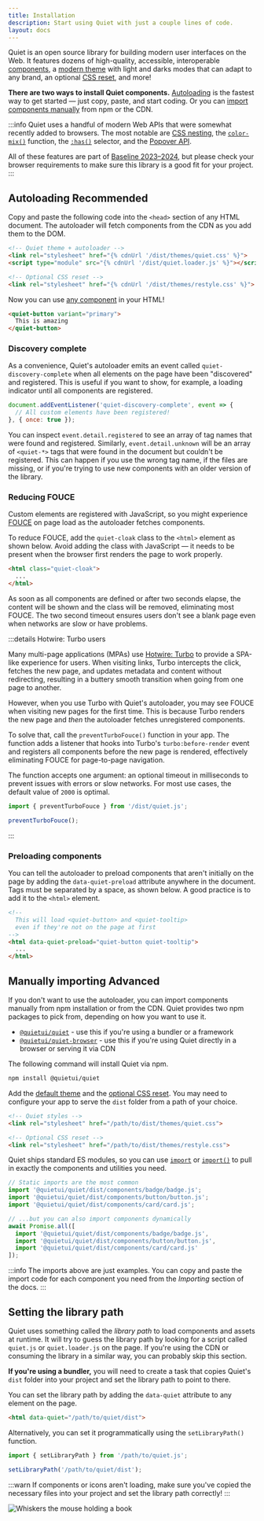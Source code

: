 ```yaml
---
title: Installation
description: Start using Quiet with just a couple lines of code.
layout: docs
---
```


Quiet is an open source library for building modern user interfaces on the Web. It features dozens of high-quality, accessible,  interoperable [components](/components), a [modern theme](/docs/theming) with light and darks modes that can adapt to any brand, an optional [CSS reset](/docs/restyle), and more!

**There are two ways to install Quiet components.** [Autoloading](#autoloading) is the fastest way to get started — just copy, paste, and start coding. Or you can [import components manually](#manually-importing) from npm or the CDN.

:::info
Quiet uses a handful of modern Web APIs that were somewhat recently added to browsers. The most notable are [CSS nesting](https://caniuse.com/css-nesting), the [`color-mix()`](https://caniuse.com/?search=color-mix) function, the [`:has()`](https://caniuse.com/css-has) selector, and the [Popover API](https://caniuse.com/mdn-api_htmlelement_showpopover).

All of these features are part of [Baseline 2023–2024](https://web.dev/baseline), but please check your browser requirements to make sure this library is a good fit for your project.
:::

## Autoloading <quiet-badge variant="constructive" data-no-outline data-no-anchor>Recommended</quiet-badge>

Copy and paste the following code into the `<head>` section of any HTML document. The autoloader will fetch components from the CDN as you add them to the DOM.

```html
<!-- Quiet theme + autoloader -->
<link rel="stylesheet" href="{% cdnUrl '/dist/themes/quiet.css' %}">
<script type="module" src="{% cdnUrl '/dist/quiet.loader.js' %}"></script>

<!-- Optional CSS reset -->
<link rel="stylesheet" href="{% cdnUrl '/dist/themes/restyle.css' %}">
```

Now you can use [any component](/components) in your HTML!

```html {.example .no-buttons .flex-row}
<quiet-button variant="primary">
  This is amazing
</quiet-button>
```

### Discovery complete

As a convenience, Quiet's autoloader emits an event called `quiet-discovery-complete` when all elements on the page have been "discovered" and registered. This is useful if you want to show, for example, a loading indicator until all components are registered.

```js
document.addEventListener('quiet-discovery-complete', event => {
  // All custom elements have been registered!
}, { once: true });
```

You can inspect `event.detail.registered` to see an array of tag names that were found and registered. Similarly, `event.detail.unknown` will be an array of `<quiet-*>` tags that were found in the document but couldn't be registered. This can happen if you use the wrong tag name, if the files are missing, or if you're trying to use new components with an older version of the library.

### Reducing FOUCE

Custom elements are registered with JavaScript, so you might experience [FOUCE](https://www.abeautifulsite.net/posts/flash-of-undefined-custom-elements/) on page load as the autoloader fetches components.

To reduce FOUCE, add the `quiet-cloak` class to the `<html>` element as shown below. Avoid adding the class with JavaScript — it needs to be present when the browser first renders the page to work properly.

```html
<html class="quiet-cloak">
  ...
</html>
```

As soon as all components are defined or after two seconds elapse, the content will be shown and the class will be removed, eliminating most FOUCE. The two second timeout ensures users don't see a blank page even when networks are slow or have problems.

:::details Hotwire: Turbo users

Many multi-page applications (MPAs) use [Hotwire: Turbo](https://turbo.hotwired.dev/) to provide a SPA-like experience for users. When visiting links, Turbo intercepts the click, fetches the new page, and updates metadata and content without redirecting, resulting in a buttery smooth transition when going from one page to another.

However, when you use Turbo with Quiet's autoloader, you may see FOUCE when visiting new pages for the first time. This is because Turbo renders the new page and _then_ the autoloader fetches unregistered components.

To solve that, call the `preventTurboFouce()` function in your app. The function adds a listener that hooks into Turbo's `turbo:before-render` event and registers all components before the new page is rendered, effectively eliminating FOUCE for page-to-page navigation.

The function accepts one argument: an optional timeout in milliseconds to prevent issues with errors or slow networks. For most use cases, the default value of `2000` is optimal.

```js
import { preventTurboFouce } from '/dist/quiet.js';

preventTurboFouce();
```

:::

### Preloading components

You can tell the autoloader to preload components that aren't initially on the page by adding the `data-quiet-preload` attribute anywhere in the document. Tags must be separated by a space, as shown below. A good practice is to add it to the `<html>` element.

```html
<!-- 
  This will load <quiet-button> and <quiet-tooltip> 
  even if they're not on the page at first
-->
<html data-quiet-preload="quiet-button quiet-tooltip">
  ...
</html>
```

## Manually importing <quiet-badge variant="destructive" data-no-outline data-no-anchor>Advanced</quiet-badge>

If you don't want to use the autoloader, you can import components manually from npm installation or from the CDN. Quiet provides two npm packages to pick from, depending on how you want to use it.

- [`@quietui/quiet`](https://www.npmjs.com/package/@quietui/quiet) - use this if you're using a bundler or a framework
- [`@quietui/quiet-browser`](https://www.npmjs.com/package/@quietui/quiet-browser) - use this if you're using Quiet directly in a browser or serving it via CDN

The following command will install Quiet via npm.

```sh
npm install @quietui/quiet
```

Add the [default theme](/docs/theming) and the [optional CSS reset](/docs/restyle). You may need to configure your app to serve the `dist` folder from a path of your choice.

```html
<!-- Quiet styles -->
<link rel="stylesheet" href="/path/to/dist/themes/quiet.css">

<!-- Optional CSS reset -->
<link rel="stylesheet" href="/path/to/dist/themes/restyle.css">
```

Quiet ships standard ES modules, so you can use [`import`](https://developer.mozilla.org/en-US/docs/Web/JavaScript/Reference/Statements/import) or [`import()`](https://developer.mozilla.org/en-US/docs/Web/JavaScript/Reference/Operators/import) to pull in exactly the components and utilities you need.

```js
// Static imports are the most common
import '@quietui/quiet/dist/components/badge/badge.js';
import '@quietui/quiet/dist/components/button/button.js';
import '@quietui/quiet/dist/components/card/card.js';

// ...but you can also import components dynamically
await Promise.all([
  import '@quietui/quiet/dist/components/badge/badge.js',
  import '@quietui/quiet/dist/components/button/button.js',
  import '@quietui/quiet/dist/components/card/card.js'
]);
```

:::info
The imports above are just examples. You can copy and paste the import code for each component you need from the _Importing_ section of the docs.
:::

## Setting the library path

Quiet uses something called the _library path_ to load components and assets at runtime. It will try to guess the library path by looking for a script called `quiet.js` or `quiet.loader.js` on the page. If you're using the CDN or consuming the library in a similar way, you can probably skip this section.

**If you're using a bundler,** you will need to create a task that copies Quiet's `dist` folder into your project and set the library path to point to there.

You can set the library path by adding the `data-quiet` attribute to any element on the page.

```html
<html data-quiet="/path/to/quiet/dist">
```

Alternatively, you can set it programmatically using the `setLibraryPath()` function.

```js
import { setLibraryPath } from '/path/to/quiet.js';

setLibraryPath('/path/to/quiet/dist');
```

:::warn
If components or icons aren't loading, make sure you've copied the necessary files into your project and set the library path correctly!
:::

<img class="whiskers-center" src="/assets/images/whiskers/with-book.svg" alt="Whiskers the mouse holding a book">
